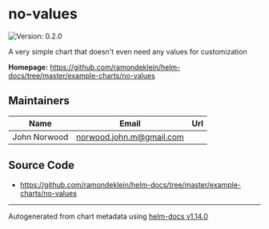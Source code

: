 # no-values

![Version: 0.2.0](https://img.shields.io/badge/Version-0.2.0-informational?style=flat-square)

A very simple chart that doesn't even need any values for customization

**Homepage:** <https://github.com/ramondeklein/helm-docs/tree/master/example-charts/no-values>

## Maintainers

| Name | Email | Url |
| ---- | ------ | --- |
| John Norwood | <norwood.john.m@gmail.com> |  |

## Source Code

* <https://github.com/ramondeklein/helm-docs/tree/master/example-charts/no-values>

----------------------------------------------
Autogenerated from chart metadata using [helm-docs v1.14.0](https://github.com/ramondeklein/helm-docs/releases/v1.14.0)
